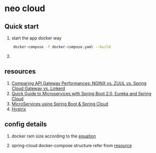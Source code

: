 # neo cloud

## Quick start
1. start the app docker way
```bash
    docker-compose -f docker-compose.yaml --build
```
2. 


## resources
1. [Comparing API Gateway Performances: NGINX vs. ZUUL vs. Spring Cloud Gateway vs. Linkerd](https://engineering.opsgenie.com/comparing-api-gateway-performances-nginx-vs-zuul-vs-spring-cloud-gateway-vs-linkerd-b2cc59c65369)
2. [Quick Guide to Microservices with Spring Boot 2.0, Eureka and Spring Cloud](https://piotrminkowski.wordpress.com/2018/04/26/quick-guide-to-microservices-with-spring-boot-2-0-eureka-and-spring-cloud/)
3. [MicroServices using Spring Boot & Spring Cloud](https://sivalabs.in/2018/03/microservices-using-springboot-spring-cloud-part-1-overview/)
4. [Hystrix](https://github.com/Netflix/Hystrix/wiki)

## config details

1. docker ram size according to the [equation](https://github.com/dsyer/spring-boot-memory-blog/blob/master/cf.md)

2. spring-cloud docker-compose structure refer from [resource](https://github.com/sqshq/PiggyMetrics)
